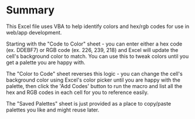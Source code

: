 # Summary
This Excel file uses VBA to help identify colors and hex/rgb codes for use in web/app development.

Starting with the "Code to Color" sheet - you can enter either a hex code (ex. DDEBF7) or RGB code (ex. 226, 239, 218) and Excel will update the cell's background color to match.  You can use this to tweak colors until you get a palette you are happy with.  

The "Color to Code" sheet reverses this logic - you can change the cell's background color using Excel's color picker until you are happy with the palette, then click the 'Add Codes' button to run the macro and list all the hex and RGB codes in each cell for you to reference easily.

The "Saved Palettes" sheet is just provided as a place to copy/paste palettes you like and might reuse later.
